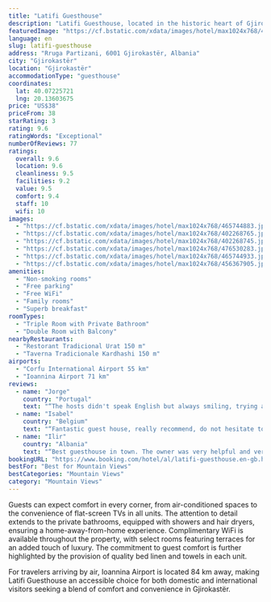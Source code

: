 ```yaml
---
title: "Latifi Guesthouse"
description: "Latifi Guesthouse, located in the historic heart of Gjirokastër and a mere 45 km from the serene Zaravina Lake, offers a tranquil retreat with its well-appointed accommodations and lush garden surroundings."
featuredImage: "https://cf.bstatic.com/xdata/images/hotel/max1024x768/465744883.jpg?k=c1dcb44649e20016ba57cac578ca9a6ace9d8825dc8e5d9297eb7514ec56b060&o=&hp=1"
language: en
slug: latifi-guesthouse
address: "Rruga Partizani, 6001 Gjirokastër, Albania"
city: "Gjirokastër"
location: "Gjirokastër"
accommodationType: "guesthouse"
coordinates:
  lat: 40.07225721
  lng: 20.13603675
price: "US$38"
priceFrom: 38
starRating: 3
rating: 9.6
ratingWords: "Exceptional"
numberOfReviews: 77
ratings:
  overall: 9.6
  location: 9.6
  cleanliness: 9.5
  facilities: 9.2
  value: 9.5
  comfort: 9.4
  staff: 10
  wifi: 10
images:
  - "https://cf.bstatic.com/xdata/images/hotel/max1024x768/465744883.jpg?k=c1dcb44649e20016ba57cac578ca9a6ace9d8825dc8e5d9297eb7514ec56b060&o=&hp=1"
  - "https://cf.bstatic.com/xdata/images/hotel/max1024x768/402268765.jpg?k=635b1cdd0f0b02838b4e816d3a6bf28f815132f8d47f7a27d7d409b136e7bfa1&o=&hp=1"
  - "https://cf.bstatic.com/xdata/images/hotel/max1024x768/402268745.jpg?k=79cbcb7dac6d8a6f5ca43826729c23dc694fca5c53ad4fda70ce5569e9036136&o=&hp=1"
  - "https://cf.bstatic.com/xdata/images/hotel/max1024x768/476530283.jpg?k=ff06b7c1f91562e071547ecb26dc07a306987d04a84c0fe9ef5d074194cf6b43&o=&hp=1"
  - "https://cf.bstatic.com/xdata/images/hotel/max1024x768/465744933.jpg?k=82f84b36983dd240388c4e9133c1e8be72e4d22641441dfed582d117dcd0d3af&o=&hp=1"
  - "https://cf.bstatic.com/xdata/images/hotel/max1024x768/456367905.jpg?k=7d1aacaeae501424e64c2097d40d26028bea65fe089afb0c3d9e4b2ee808497e&o=&hp=1"
amenities:
  - "Non-smoking rooms"
  - "Free parking"
  - "Free WiFi"
  - "Family rooms"
  - "Superb breakfast"
roomTypes:
  - "Triple Room with Private Bathroom"
  - "Double Room with Balcony"
nearbyRestaurants:
  - "Restorant Tradicional Urat 150 m"
  - "Taverna Tradicionale Kardhashi 150 m"
airports:
  - "Corfu International Airport 55 km"
  - "Ioannina Airport 71 km"
reviews:
  - name: "Jorge"
    country: "Portugal"
    text: "“The hosts didn't speak English but always smiling, trying and very nice. She is also a piano teacher and in the middle of nowhere she would start playing in the balcony, it was just magical! Breakfast could be better and more but was 100% homemade...”"
  - name: "Isabel"
    country: "Belgium"
    text: "“Fantastic guest house, really recommend, do not hesitate to select it, you will not regret. Best value for money and the best and friendly welcome during my Albania trip upon arrival we received a big fresh botlle of water and tea/coffee (offered,...”"
  - name: "Ilir"
    country: "Albania"
    text: "“Best guesthouse in town. The owner was very helpful and very respectful. The room was clean and very comfortable. The location was awesome, around 5 min from the castle.”"
bookingURL: "https://www.booking.com/hotel/al/latifi-guesthouse.en-gb.html?aid=8035640"
bestFor: "Best for Mountain Views"
bestCategories: "Mountain Views"
category: "Mountain Views"
---
```


Guests can expect comfort in every corner, from air-conditioned spaces to the convenience of flat-screen TVs in all units. The attention to detail extends to the private bathrooms, equipped with showers and hair dryers, ensuring a home-away-from-home experience. Complimentary WiFi is available throughout the property, with select rooms featuring terraces for an added touch of luxury. The commitment to guest comfort is further highlighted by the provision of quality bed linen and towels in each unit.

For travelers arriving by air, Ioannina Airport is located 84 km away, making Latifi Guesthouse an accessible choice for both domestic and international visitors seeking a blend of comfort and convenience in Gjirokastër.